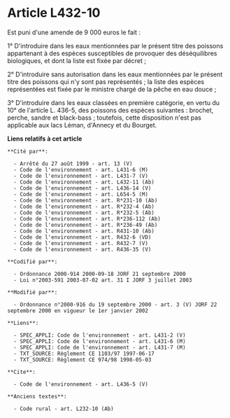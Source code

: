 # Article L432-10

Est puni d'une amende de 9 000 euros le fait : 

1° D'introduire dans les eaux mentionnées par le présent titre des poissons appartenant à des espèces susceptibles de
provoquer des déséquilibres biologiques, et dont la liste est fixée par décret ; 

2° D'introduire sans autorisation dans les eaux mentionnées par le présent titre des poissons qui n'y sont pas représentés ;
la liste des espèces représentées est fixée par le ministre chargé de la pêche en eau douce ; 

3° D'introduire dans les eaux classées en première catégorie, en vertu du 10° de l'article L. 436-5, des poissons des espèces
suivantes : brochet, perche, sandre et black-bass ; toutefois, cette disposition n'est pas applicable aux lacs Léman,
d'Annecy et du Bourget.

**Liens relatifs à cet article**

	**Cité par**:

	  - Arrêté du 27 août 1999 - art. 13 (V)
	  - Code de l'environnement - art. L431-6 (M)
	  - Code de l'environnement - art. L431-7 (V)
	  - Code de l'environnement - art. L432-11 (Ab)
	  - Code de l'environnement - art. L436-14 (V)
	  - Code de l'environnement - art. L654-5 (M)
	  - Code de l'environnement - art. R*231-10 (Ab)
	  - Code de l'environnement - art. R*232-4 (Ab)
	  - Code de l'environnement - art. R*232-5 (Ab)
	  - Code de l'environnement - art. R*236-112 (Ab)
	  - Code de l'environnement - art. R*236-49 (Ab)
	  - Code de l'environnement - art. R431-10 (Ab)
	  - Code de l'environnement - art. R432-6 (VD)
	  - Code de l'environnement - art. R432-7 (V)
	  - Code de l'environnement - art. R436-35 (V)

	**Codifié par**:

	  - Ordonnance 2000-914 2000-09-18 JORF 21 septembre 2000
	  - Loi n°2003-591 2003-07-02 art. 31 I JORF 3 juillet 2003

	**Modifié par**:

	  - Ordonnance n°2000-916 du 19 septembre 2000 - art. 3 (V) JORF 22 septembre 2000 en vigueur le 1er janvier 2002

	**Liens**:

	  - SPEC_APPLI: Code de l'environnement - art. L431-2 (V)
	  - SPEC_APPLI: Code de l'environnement - art. L431-6 (M)
	  - SPEC_APPLI: Code de l'environnement - art. L431-7 (M)
	  - TXT_SOURCE: Règlement CE 1103/97 1997-06-17
	  - TXT_SOURCE: Règlement CE 974/98 1998-05-03

	**Cite**:

	  - Code de l'environnement - art. L436-5 (V)

	**Anciens textes**:

	  - Code rural - art. L232-10 (Ab)
